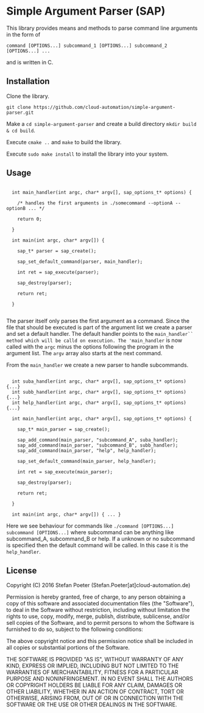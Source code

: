 # Simple Argument Parser (SAP)

This library provides means and methods to parse command line arguments in the form of

```` command [OPTIONS...] subcommand_1 [OPTIONS...] subcommand_2 [OPTIONS...] ... ````

and is written in C.

## Installation

Clone the library.

```` git clone https://github.com/cloud-automation/simple-argument-parser.git ````

Make a `cd simple-argument-parser` and create a build directory `mkdir build & cd build`.

Execute `cmake ..` and `make` to build the library. 

Execute `sudo make install` to install the library into your system.

## Usage

````

  int main_handler(int argc, char* argv[], sap_options_t* options) {
  
    /* handles the first arguments in ./somecommand --optionA --optionB ... */

    return 0;    
      
  }

  int main(int argc, char* argv[]) {
  
    sap_t* parser = sap_create();

    sap_set_default_command(parser, main_handler);

    int ret = sap_execute(parser);

    sap_destroy(parser);

    return ret;
      
  }


````

The parser itself only parses the first argument as a command. Since the file that should be executed is part of the argument list we create a parser and set a default handler. The default handler points to the `main_handler`` method which will be calld on execution. The 'main_handler` is now called with the `argc` minus the options following the program in the argument list. The `argv` array also starts at the next command.

From the `main_handler` we create a new parser to handle subcommands.

````

  int suba_handler(int argc, char* argv[], sap_options_t* options) {...}
  int subb_handler(int argc, char* argv[], sap_options_t* options) {...}
  int help_handler(int argc, char* argv[], sap_options_t* options) {...}

  int main_handler(int argc, char* argv[], sap_options_t* options) {
  
    sap_t* main_parser = sap_create();
    
    sap_add_command(main_parser, "subcommand_A", suba_handler);
    sap_add_command(main_parser, "subcommand_B", subb_handler);
    sap_add_command(main_parser, "help", help_handler);

    sap_set_default_command(main_parser, help_handler);
     
    int ret = sap_execute(main_parser);

    sap_destroy(parser);

    return ret;
      
  }

  int main(int argc, char* argv[]) { ... }

````

Here we see behaviour for commands like `./command [OPTIONS...] subcommand [OPTIONS...]` where subcommand can be anything like subcommand_A, subcommand_B or help. If a unknown or no subcommand is specified then the default command will be called. In this case it is the `help_handler`.

## License

Copyright (C) 2016 Stefan Poeter (Stefan.Poeter[at]cloud-automation.de)

Permission is hereby granted, free of charge, to any person obtaining a copy of this software and associated documentation files (the "Software"), to deal in the Software without restriction, including without limitation the rights to use, copy, modify, merge, publish, distribute, sublicense, and/or sell copies of the Software, and to permit persons to whom the Software is furnished to do so, subject to the following conditions:

The above copyright notice and this permission notice shall be included in all copies or substantial portions of the Software.

THE SOFTWARE IS PROVIDED "AS IS", WITHOUT WARRANTY OF ANY KIND, EXPRESS OR IMPLIED, INCLUDING BUT NOT LIMITED TO THE WARRANTIES OF MERCHANTABILITY, FITNESS FOR A PARTICULAR PURPOSE AND NONINFRINGEMENT. IN NO EVENT SHALL THE AUTHORS OR COPYRIGHT HOLDERS BE LIABLE FOR ANY CLAIM, DAMAGES OR OTHER LIABILITY, WHETHER IN AN ACTION OF CONTRACT, TORT OR OTHERWISE, ARISING FROM, OUT OF OR IN CONNECTION WITH THE SOFTWARE OR THE USE OR OTHER DEALINGS IN THE SOFTWARE.

